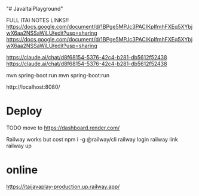 "# JavaItaiPlayground"

FULL ITAI NOTES LINKS!!
https://docs.google.com/document/d/1BPge5MPJc3PACIKplfmhFXEq5XYbjwX6aa2NSSaWiLU/edit?usp=sharing
https://docs.google.com/document/d/1BPge5MPJc3PACIKplfmhFXEq5XYbjwX6aa2NSSaWiLU/edit?usp=sharing

https://claude.ai/chat/d8f68154-5376-42c4-b281-db5612f52438
https://claude.ai/chat/d8f68154-5376-42c4-b281-db5612f52438

mvn spring-boot:run
mvn spring-boot:run

http://localhost:8080/

# Deploy

TODO move to
https://dashboard.render.com/

Railway works but cost
npm i -g @railway/cli
railway login
railway link
railway up

# online

https://itaijavaplay-production.up.railway.app/
